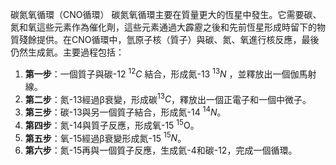 碳氮氧循環（CNO循環）
碳氮氧循環主要在質量更大的恆星中發生。它需要碳、氮和氧這些元素作為催化劑，這些元素通過大霹靂之後和先前恆星形成時留下的物質殘餘提供。在CNO循環中，氫原子核（質子）與碳、氮、氧進行核反應，最後仍然生成氦。主要過程包括：
1. **第一步**：一個質子與碳-12 $^{12}C$  結合，形成氮-13 $^{13}N$  ，並釋放出一個伽馬射線。
2. **第二步**：氮-13經過β衰變，形成碳$^{13}C$，釋放出一個正電子和一個中微子。
3. **第三步**：碳-13與另一個質子結合，形成氮-14 $^{14}N$。
4. **第四步**：氮-14與質子反應，形成氧-15 $^{15}$O。
5. **第五步**：氧-15經過β衰變形成氮-15 $^{15}N$。
6. **第六步**：氮-15再與一個質子反應，生成氦-4和碳-12，完成一個循環。